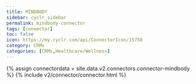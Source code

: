 ```yaml
---
title: MINDBODY
sidebar: cyclr_sidebar
permalink: mindbody-connector
tags: [connector]
toc: false
icon: https://my.cyclr.com/api/ConnectorIcon/15750
category: CRMs
categories: [CRMs,Healthcare/Wellness]
---
```

{% assign connectordata = site.data.v2.connectors.connector-mindbody %}
{% include v2/connector/connector.html %}	
